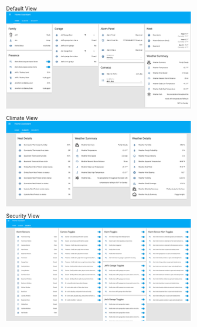 Default View
![default view](images/default.png "Default View")

Climate View
![climate view](images/climate.png "Climate View")

Security View
![security view](images/security.png "Security View")
